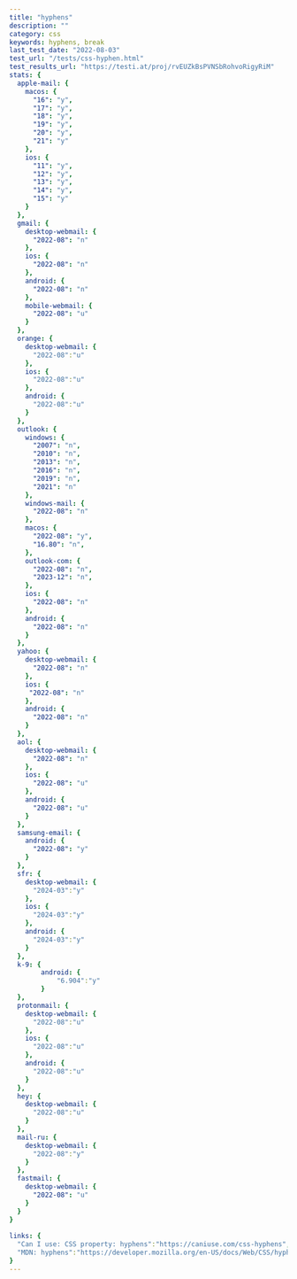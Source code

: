 ```yaml
---
title: "hyphens"
description: ""
category: css
keywords: hyphens, break
last_test_date: "2022-08-03"
test_url: "/tests/css-hyphen.html"
test_results_url: "https://testi.at/proj/rvEUZkBsPVNSbRohvoRigyRiM"
stats: {
  apple-mail: {
    macos: {
      "16": "y",
      "17": "y",
      "18": "y",
      "19": "y",
      "20": "y",
      "21": "y"
    },
    ios: {
      "11": "y",
      "12": "y",
      "13": "y",
      "14": "y",
      "15": "y"
    }
  },
  gmail: {
    desktop-webmail: {
      "2022-08": "n"
    },
    ios: {
      "2022-08": "n"
    },
    android: {
      "2022-08": "n"
    },
    mobile-webmail: {
      "2022-08": "u"
    }
  },
  orange: {
    desktop-webmail: {
      "2022-08":"u"
    },
    ios: {
      "2022-08":"u"
    },
    android: {
      "2022-08":"u"
    }
  },
  outlook: {
    windows: {
      "2007": "n",
      "2010": "n",
      "2013": "n",
      "2016": "n",
      "2019": "n",
      "2021": "n"
    },
    windows-mail: {
      "2022-08": "n"
    },
    macos: {
      "2022-08": "y",
      "16.80": "n",
    },
    outlook-com: {
      "2022-08": "n",
      "2023-12": "n",
    },
    ios: {
      "2022-08": "n"
    },
    android: {
      "2022-08": "n"
    }
  },
  yahoo: {
    desktop-webmail: {
      "2022-08": "n"
    },
    ios: {
     "2022-08": "n"
    },
    android: {
      "2022-08": "n"
    }
  },
  aol: {
    desktop-webmail: {
      "2022-08": "n"
    },
    ios: {
      "2022-08": "u"
    },
    android: {
      "2022-08": "u"
    }
  },
  samsung-email: {
    android: {
      "2022-08": "y"
    }
  },
  sfr: {
    desktop-webmail: {
      "2024-03":"y"
    },
    ios: {
      "2024-03":"y"
    },
    android: {
      "2024-03":"y"
    }
  },
  k-9: {
		android: {
			"6.904":"y"
		}
  },
  protonmail: {
    desktop-webmail: {
      "2022-08":"u"
    },
    ios: {
      "2022-08":"u"
    },
    android: {
      "2022-08":"u"
    }
  },
  hey: {
    desktop-webmail: {
      "2022-08":"u"
    }
  },
  mail-ru: {
    desktop-webmail: {
      "2022-08":"y"
    }
  },
  fastmail: {
    desktop-webmail: {
      "2022-08": "u"
    }
  }
}
 
links: {
  "Can I use: CSS property: hyphens":"https://caniuse.com/css-hyphens",
  "MDN: hyphens":"https://developer.mozilla.org/en-US/docs/Web/CSS/hyphens"
}
---
```

